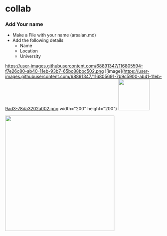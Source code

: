 # collab

### Add Your name

* Make a File with your name (arsalan.md)
* Add the following details
  * Name
  * Location
  * University
  
https://user-images.githubusercontent.com/68891347/116805594-f7e26c80-ab40-11eb-93b7-65bc88bbc502.png
![image](https://user-images.githubusercontent.com/68891347/116805691-7b9c5900-ab41-11eb-9ad3-78da3202a002.png width="200" height="200")
<img src="https://user-images.githubusercontent.com/68891347/116805691-7b9c5900-ab41-11eb-9ad3-78da3202a002.png" width="100" height="100">


<img src="https://user-images.githubusercontent.com/68891347/116805837-7be92400-ab42-11eb-8c18-fac95d7fa4e3.png" width="350" height="370">

